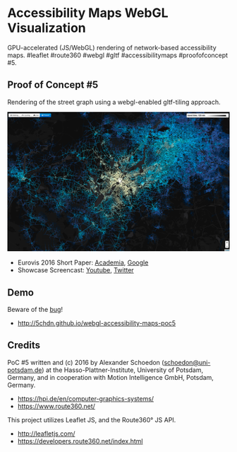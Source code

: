 Accessibility Maps WebGL Visualization
======================================

GPU-accelerated (JS/WebGL) rendering of network-based accessibility maps.
<span>#leaflet #route360 #webgl #gltf #accessibilitymaps #proofofconcept #5.</span>


Proof of Concept #5
-------------------

Rendering of the street graph using a webgl-enabled gltf-tiling approach.

![Screenshot of Potsdam, Germany](img/screenshot-potsdam.png?raw=true "Screenshot of Potsdam, Germany")

- Eurovis 2016 Short Paper: [Academia](https://www.academia.edu/25987068/Interactive_Web-based_Visualization_for_Accessibility_Mapping_of_Transportation_Networks), [Google](https://scholar.google.de/scholar?q=related:7_slo3gc70kJ:scholar.google.com/)
- Showcase Screencast: [Youtube](https://www.youtube.com/watch?v=5TNdPxGf6Y8), [Twitter](https://twitter.com/5chdn/status/750420233115033600)

Demo
----

Beware of the [bug](https://github.com/5chdn/webgl-accessibility-maps-poc5/issues)!

  - http://5chdn.github.io/webgl-accessibility-maps-poc5

Credits
-------

PoC #5 written and (c) 2016 by Alexander Schoedon (schoedon@uni-potsdam.de)
at the Hasso-Plattner-Institute, University of Potsdam, Germany, and in
cooperation with Motion Intelligence GmbH, Potsdam, Germany.

  - https://hpi.de/en/computer-graphics-systems/
  - https://www.route360.net/

This project utilizes Leaflet JS, and the Route360° JS API.

  - http://leafletjs.com/
  - https://developers.route360.net/index.html
